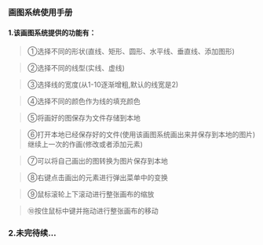### 画图系统使用手册

#### 1.该画图系统提供的功能有：
>①选择不同的形状(直线、矩形、圆形、水平线、垂直线、添加图形)

>②选择不同的线型(实线、虚线)

>③选择线的宽度(从1-10逐渐增粗,默认的线宽是2)

>④选择不同的颜色作为线的填充颜色

>⑤将画好的图保存为文件存储到本地

>⑥打开本地已经保存好的文件(使用该画图系统画出来并保存到本地的图片)继续上一次的作画(修改或者添加元素)

>⑦可以将自己画出的图转换为图片保存到本地

>⑧右键点击画出的元素进行弹出菜单中的变换

>⑨鼠标滚轮上下滚动进行整张画布的缩放

>⑩按住鼠标中键并拖动进行整张画布的移动

### 2.未完待续...

